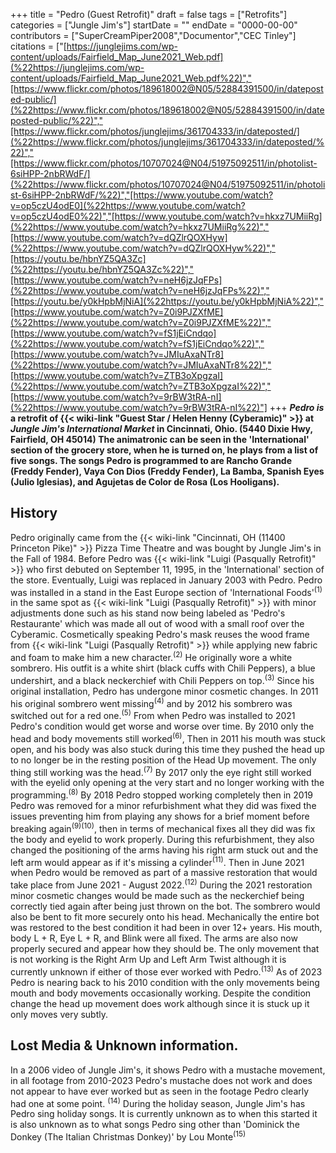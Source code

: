 +++
title = "Pedro (Guest Retrofit)"
draft = false
tags = ["Retrofits"]
categories = ["Jungle Jim's"]
startDate = ""
endDate = "0000-00-00"
contributors = ["SuperCreamPiper2008","Documentor","CEC Tinley"]
citations = ["[https://junglejims.com/wp-content/uploads/Fairfield_Map_June2021_Web.pdf](%22https://junglejims.com/wp-content/uploads/Fairfield_Map_June2021_Web.pdf%22)","[https://www.flickr.com/photos/189618002@N05/52884391500/in/dateposted-public/](%22https://www.flickr.com/photos/189618002@N05/52884391500/in/dateposted-public/%22)","[https://www.flickr.com/photos/junglejims/361704333/in/dateposted/](%22https://www.flickr.com/photos/junglejims/361704333/in/dateposted/%22)","[https://www.flickr.com/photos/10707024@N04/51975092511/in/photolist-6siHPP-2nbRWdF/](%22https://www.flickr.com/photos/10707024@N04/51975092511/in/photolist-6siHPP-2nbRWdF/%22)","[https://www.youtube.com/watch?v=op5czU4odE0](%22https://www.youtube.com/watch?v=op5czU4odE0%22)","[https://www.youtube.com/watch?v=hkxz7UMiiRg](%22https://www.youtube.com/watch?v=hkxz7UMiiRg%22)","[https://www.youtube.com/watch?v=dQZlrQOXHyw](%22https://www.youtube.com/watch?v=dQZlrQOXHyw%22)","[https://youtu.be/hbnYZ5QA3Zc](%22https://youtu.be/hbnYZ5QA3Zc%22)","[https://www.youtube.com/watch?v=neH6jzJqFPs](%22https://www.youtube.com/watch?v=neH6jzJqFPs%22)","[https://youtu.be/y0kHpbMjNiA](%22https://youtu.be/y0kHpbMjNiA%22)","[https://www.youtube.com/watch?v=Z0i9PJZXfME](%22https://www.youtube.com/watch?v=Z0i9PJZXfME%22)","[https://www.youtube.com/watch?v=fS1jEiCndqo](%22https://www.youtube.com/watch?v=fS1jEiCndqo%22)","[https://www.youtube.com/watch?v=JMIuAxaNTr8](%22https://www.youtube.com/watch?v=JMIuAxaNTr8%22)","[https://www.youtube.com/watch?v=ZTB3oXpgzaI](%22https://www.youtube.com/watch?v=ZTB3oXpgzaI%22)","[https://www.youtube.com/watch?v=9rBW3tRA-nI](%22https://www.youtube.com/watch?v=9rBW3tRA-nI%22)"]
+++
***Pedro is* a retrofit of {{< wiki-link "Guest Star / Helen Henny (Cyberamic)" >}} at *Jungle Jim's International Market* in Cincinnati, Ohio. (5440 Dixie Hwy, Fairfield, OH 45014)
The animatronic can be seen in the 'International' section of the grocery store, when he is turned on, he plays from a list of five songs. The songs Pedro is programmed to are Rancho Grande (Freddy Fender), Vaya Con Dios (Freddy Fender), La Bamba, Spanish Eyes (Julio Iglesias), and Agujetas de Color de Rosa (Los Hooligans).**

## History

Pedro originally came from the {{< wiki-link "Cincinnati, OH (11400 Princeton Pike)" >}} Pizza Time Theatre and was bought by Jungle Jim's in the Fall of 1984. Before Pedro was {{< wiki-link "Luigi (Pasqually Retrofit)" >}} who first debuted on September 11, 1995, in the 'International' section of the store. Eventually, Luigi was replaced in January 2003 with Pedro. Pedro was installed in a stand in the East Europe section of 'International Foods'<sup>(1)</sup> in the same spot as {{< wiki-link "Luigi (Pasqually Retrofit)" >}} with minor adjustments done such as his stand now being labeled as 'Pedro's Restaurante' which was made all out of wood with a small roof over the Cyberamic. Cosmetically speaking Pedro's mask reuses the wood frame from {{< wiki-link "Luigi (Pasqually Retrofit)" >}} while applying new fabric and foam to make him a new character.<sup>(2)</sup> He originally wore a white sombrero. His outfit is a white shirt (black cuffs with Chili Peppers), a blue undershirt, and a black neckerchief with Chili Peppers on top.<sup>(3)</sup>
Since his original installation, Pedro has undergone minor cosmetic changes. In 2011 his original sombrero went missing<sup>(4)</sup> and by 2012 his sombrero was switched out for a red one.<sup>(5)</sup> From when Pedro was installed to 2021 Pedro's condition would get worse and worse over time. By 2010 only the head and body movements still worked<sup>(6)</sup>, Then in 2011 his mouth was stuck open, and his body was also stuck during this time they pushed the head up to no longer be in the resting position of the Head Up movement. The only thing still working was the head.<sup>(7)</sup> By 2017 only the eye right still worked with the eyelid only opening at the very start and no longer working with the programming.<sup>(8)</sup> By 2018 Pedro stopped working completely then in 2019 Pedro was removed for a minor refurbishment what they did was fixed the issues preventing him from playing any shows for a brief moment before breaking again<sup>(9)(10)</sup>, then in terms of mechanical fixes all they did was fix the body and eyelid to work properly. During this refurbishment, they also changed the positioning of the arms having his right arm stuck out and the left arm would appear as if it's missing a cylinder<sup>(11)</sup>. Then in June 2021 when Pedro would be removed as part of a massive restoration that would take place from June 2021 - August 2022.<sup>(12)</sup>
During the 2021 restoration minor cosmetic changes would be made such as the neckerchief being correctly tied again after being just thrown on the bot. The sombrero would also be bent to fit more securely onto his head. Mechanically the entire bot was restored to the best condition it had been in over 12+ years. His mouth, body L + R, Eye L + R, and Blink were all fixed. The arms are also now properly secured and appear how they should be. The only movement that is not working is the Right Arm Up and Left Arm Twist although it is currently unknown if either of those ever worked with Pedro.<sup>(13)</sup> As of 2023 Pedro is nearing back to his 2010 condition with the only movements being mouth and body movements occasionally working. Despite the condition change the head up movement does work although since it is stuck up it only moves very subtly.

## Lost Media & Unknown information.

In a 2006 video of Jungle Jim's, it shows Pedro with a mustache movement, in all footage from 2010-2023 Pedro's mustache does not work and does not appear to have ever worked but as seen in the footage Pedro clearly had one at some point. <sup>(14)</sup>
During the holiday season, Jungle Jim's has Pedro sing holiday songs. It is currently unknown as to when this started it is also unknown as to what songs Pedro sing other than 'Dominick the Donkey (The Italian Christmas Donkey)' by Lou Monte<sup>(15)</sup>
